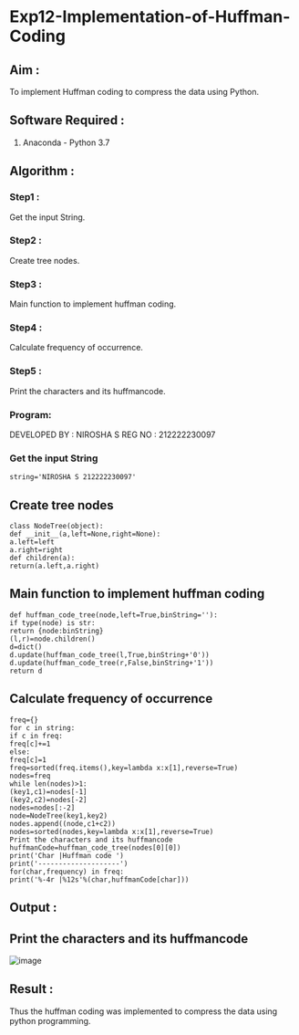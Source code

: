 # Exp12-Implementation-of-Huffman-Coding
## Aim :
To implement Huffman coding to compress the data using Python.
## Software Required :
1. Anaconda - Python 3.7
## Algorithm :
### Step1 :
Get the input String.
### Step2 :
Create tree nodes.
### Step3 :
Main function to implement huffman coding.
### Step4 :
Calculate frequency of occurrence.
### Step5 :
Print the characters and its huffmancode.
### Program:
DEVELOPED BY : NIROSHA S
REG NO : 212222230097

### Get the input String
```
string='NIROSHA S 212222230097'
```
## Create tree nodes
```
class NodeTree(object):
def __init__(a,left=None,right=None):
a.left=left
a.right=right
def children(a):
return(a.left,a.right)
```
## Main function to implement huffman coding
```
def huffman_code_tree(node,left=True,binString=''):
if type(node) is str:
return {node:binString}
(l,r)=node.children()
d=dict()
d.update(huffman_code_tree(l,True,binString+'0'))
d.update(huffman_code_tree(r,False,binString+'1'))
return d
```
## Calculate frequency of occurrence
```
freq={}
for c in string:
if c in freq:
freq[c]+=1
else:
freq[c]=1
freq=sorted(freq.items(),key=lambda x:x[1],reverse=True)
nodes=freq
while len(nodes)>1:
(key1,c1)=nodes[-1]
(key2,c2)=nodes[-2]
nodes=nodes[:-2]
node=NodeTree(key1,key2)
nodes.append((node,c1+c2))
nodes=sorted(nodes,key=lambda x:x[1],reverse=True)
Print the characters and its huffmancode
huffmanCode=huffman_code_tree(nodes[0][0])
print('Char |Huffman code ')
print('--------------------')
for(char,frequency) in freq:
print('%-4r |%12s'%(char,huffmanCode[char]))
```
## Output :
## Print the characters and its huffmancode
![image](https://github.com/Niroshassithanathan/Exp12-Implementation-of-Huffman-Coding/assets/121418437/33a7386a-16d1-49a0-a64d-8342fbfb98aa)
## Result :
Thus the huffman coding was implemented to compress the data using python programming.
